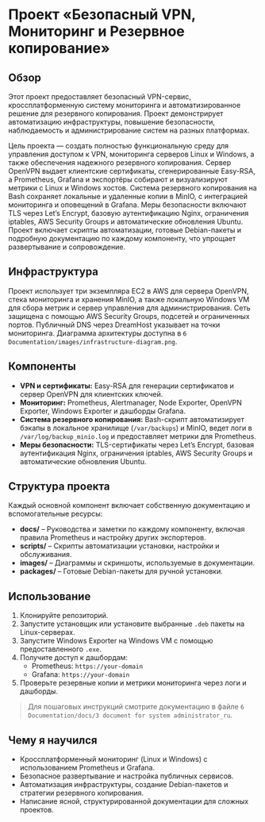 # Проект «Безопасный VPN, Мониторинг и Резервное копирование»

## Обзор
Этот проект предоставляет безопасный VPN-сервис, кроссплатформенную систему мониторинга и автоматизированное решение для резервного копирования. Проект демонстрирует автоматизацию инфраструктуры, повышение безопасности, наблюдаемость и администрирование систем на разных платформах.

Цель проекта — создать полностью функциональную среду для управления доступом к VPN, мониторинга серверов Linux и Windows, а также обеспечения надежного резервного копирования. Сервер OpenVPN выдает клиентские сертификаты, сгенерированные Easy-RSA, а Prometheus, Grafana и экспортёры собирают и визуализируют метрики с Linux и Windows хостов. Система резервного копирования на Bash сохраняет локальные и удаленные копии в MinIO, с интеграцией мониторинга и оповещений в Grafana. Меры безопасности включают TLS через Let’s Encrypt, базовую аутентификацию Nginx, ограничения iptables, AWS Security Groups и автоматические обновления Ubuntu. Проект включает скрипты автоматизации, готовые Debian-пакеты и подробную документацию по каждому компоненту, что упрощает развертывание и сопровождение.

## Инфраструктура
Проект использует три экземпляра EC2 в AWS для сервера OpenVPN, стека мониторинга и хранения MinIO, а также локальную Windows VM для сбора метрик и сервер управления для администрирования. Сеть защищена с помощью AWS Security Groups, подсетей и ограниченных портов. Публичный DNS через DreamHost указывает на точки мониторинга. Диаграмма архитектуры доступна в `6 Documentation/images/infrastructure-diagram.png`.

## Компоненты
- **VPN и сертификаты:** Easy-RSA для генерации сертификатов и сервер OpenVPN для клиентских ключей.  
- **Мониторинг:** Prometheus, Alertmanager, Node Exporter, OpenVPN Exporter, Windows Exporter и дашборды Grafana.  
- **Система резервного копирования:** Bash-скрипт автоматизирует бэкапы в локальное хранилище (`/var/backups`) и MinIO, ведет логи в `/var/log/backup_minio.log` и предоставляет метрики для Prometheus.  
- **Меры безопасности:** TLS-сертификаты через Let’s Encrypt, базовая аутентификация Nginx, ограничения iptables, AWS Security Groups и автоматические обновления Ubuntu.

## Структура проекта
Каждый основной компонент включает собственную документацию и вспомогательные ресурсы:

- **docs/** – Руководства и заметки по каждому компоненту, включая правила Prometheus и настройку других экспортеров.  
- **scripts/** – Скрипты автоматизации установки, настройки и обслуживания.  
- **images/** – Диаграммы и скриншоты, используемые в документации.  
- **packages/** – Готовые Debian-пакеты для ручной установки.

## Использование
1. Клонируйте репозиторий.  
2. Запустите установщик или установите выбранные `.deb` пакеты на Linux-серверах.  
3. Запустите Windows Exporter на Windows VM с помощью предоставленного `.exe`.  
4. Получите доступ к дашбордам:  
   - Prometheus: `https://your-domain`  
   - Grafana: `https://your-domain`  
5. Проверьте резервные копии и метрики мониторинга через логи и дашборды.

> Для пошаговых инструкций смотрите документацию в файле `6 Documentation/docs/3 document for system administrator_ru`.

## Чему я научился
- Кроссплатформенный мониторинг (Linux и Windows) с использованием Prometheus и Grafana.  
- Безопасное развертывание и настройка публичных сервисов.  
- Автоматизация инфраструктуры, создание Debian-пакетов и стратегии резервного копирования.  
- Написание ясной, структурированной документации для сложных проектов.

